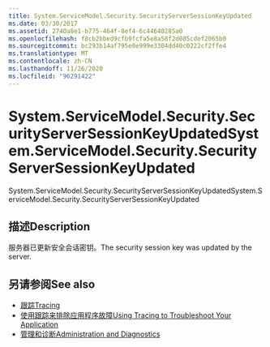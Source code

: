 ```yaml
---
title: System.ServiceModel.Security.SecurityServerSessionKeyUpdated
ms.date: 03/30/2017
ms.assetid: 2740a8e1-b775-464f-8ef4-6c44640285a0
ms.openlocfilehash: f8cb2bbed9cfb9fcfa5e8a58f2d085cdef2065b0
ms.sourcegitcommit: bc293b14af795e0e999e3304dd40c0222cf2ffe4
ms.translationtype: MT
ms.contentlocale: zh-CN
ms.lasthandoff: 11/26/2020
ms.locfileid: "96291422"
---
```

# <a name="systemservicemodelsecuritysecurityserversessionkeyupdated"></a><span data-ttu-id="88f32-102">System.ServiceModel.Security.SecurityServerSessionKeyUpdated</span><span class="sxs-lookup"><span data-stu-id="88f32-102">System.ServiceModel.Security.SecurityServerSessionKeyUpdated</span></span>

<span data-ttu-id="88f32-103">System.ServiceModel.Security.SecurityServerSessionKeyUpdated</span><span class="sxs-lookup"><span data-stu-id="88f32-103">System.ServiceModel.Security.SecurityServerSessionKeyUpdated</span></span>  
  
## <a name="description"></a><span data-ttu-id="88f32-104">描述</span><span class="sxs-lookup"><span data-stu-id="88f32-104">Description</span></span>  

 <span data-ttu-id="88f32-105">服务器已更新安全会话密钥。</span><span class="sxs-lookup"><span data-stu-id="88f32-105">The security session key was updated by the server.</span></span>  
  
## <a name="see-also"></a><span data-ttu-id="88f32-106">另请参阅</span><span class="sxs-lookup"><span data-stu-id="88f32-106">See also</span></span>

- [<span data-ttu-id="88f32-107">跟踪</span><span class="sxs-lookup"><span data-stu-id="88f32-107">Tracing</span></span>](index.md)
- [<span data-ttu-id="88f32-108">使用跟踪来排除应用程序故障</span><span class="sxs-lookup"><span data-stu-id="88f32-108">Using Tracing to Troubleshoot Your Application</span></span>](using-tracing-to-troubleshoot-your-application.md)
- [<span data-ttu-id="88f32-109">管理和诊断</span><span class="sxs-lookup"><span data-stu-id="88f32-109">Administration and Diagnostics</span></span>](../index.md)
